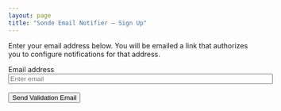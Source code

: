 ```yaml
---
layout: page
title: "Sonde Email Notifier — Sign Up"
---
```


Enter your email address below. You will be emailed a link that
authorizes you to configure notifications for that address.

<div class="form-group">
  <form onsubmit="return send_email()">
    <label style="margin-top: 30px" for="email_input_box" required="required">Email address</label>
    <input type="email" name="email" required class="form-control" id="email_input_box" aria-describedby="emailHelp" placeholder="Enter email" style="width: 40em" autocomplete="email">
    <div id="form_result" style="visibility: hidden">Form not submitted</div>
    <button type="submit" id="submit_button" class="ladda-button" data-style="slide-right">Send Validation Email</button>
  </form>
</div>

<script>
    function send_email() {
        let button = $('#submit_button');
        var l = Ladda.create(button[0]);
        l.start();
        var email = $('#email_input_box').val();
        $.ajax({
            method: "POST",
            url: "https://api.sondesearch.lectrobox.com/api/v1/send_validation_email",
	    data: {
		'email': email,
		'url': window.location.href,
	    },
            success: function() {
                l.stop();
                button.css("visibility", "hidden");
                $('#form_result').text('Success! Check your email for a link.');
                $('#form_result').css("visibility", "visible");
            },
            error: function() {
                l.stop();
                button.css("visibility", "hidden");
                $('#form_result').text("We're sorry -- there was an error trying to sign up. Please try again later.")
                $('#form_result').css("visibility", "visible");
            }
        });

        // return false to prevent form from navigating away to a new page
        return false;
    }

</script>
